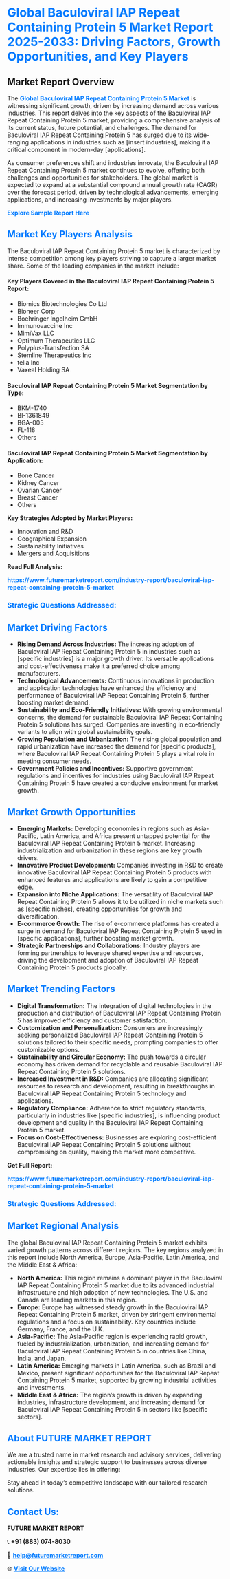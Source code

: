 <h1 style="color: #007BFF;">Global Baculoviral IAP Repeat Containing Protein 5 Market Report 2025-2033: Driving Factors, Growth Opportunities, and Key Players</h1>

<section id="overview">
<h2>Market Report Overview</h2>
<p>The <a href="https://www.futuremarketreport.com/industry-report/baculoviral-iap-repeat-containing-protein-5-market" style="color: #007BFF; text-decoration: none;"><strong>Global Baculoviral IAP Repeat Containing Protein 5 Market</strong></a> is witnessing significant growth, driven by increasing demand across various industries. This report delves into the key aspects of the Baculoviral IAP Repeat Containing Protein 5 market, providing a comprehensive analysis of its current status, future potential, and challenges. The demand for Baculoviral IAP Repeat Containing Protein 5 has surged due to its wide-ranging applications in industries such as [insert industries], making it a critical component in modern-day [applications].</p>
<p>As consumer preferences shift and industries innovate, the Baculoviral IAP Repeat Containing Protein 5 market continues to evolve, offering both challenges and opportunities for stakeholders. The global market is expected to expand at a substantial compound annual growth rate (CAGR) over the forecast period, driven by technological advancements, emerging applications, and increasing investments by major players.</p>
</section>

<section id="overview">
<p><a href="https://www.futuremarketreport.com/request-sample/reportId=86258" style="color: #007BFF; text-decoration: none;"><strong>Explore Sample Report Here</strong></a></p>
</section>

<section id="key-players">
<h2 style="color: #007BFF;">Market Key Players Analysis</h2>
<p>The Baculoviral IAP Repeat Containing Protein 5 market is characterized by intense competition among key players striving to capture a larger market share. Some of the leading companies in the market include:</p>
<h4>Key Players Covered in the Baculoviral IAP Repeat Containing Protein 5 Report:</h4>
<ul><li>Biomics Biotechnologies Co Ltd</li><li>Bioneer Corp</li><li>Boehringer Ingelheim GmbH</li><li>Immunovaccine Inc</li><li>MimiVax LLC</li><li>Optimum Therapeutics LLC</li><li>Polyplus-Transfection SA</li><li>Stemline Therapeutics Inc</li><li>tella Inc</li><li>Vaxeal Holding SA</li></ul>
<h4>Baculoviral IAP Repeat Containing Protein 5 Market Segmentation by Type:</h4>
<ul><li>BKM-1740</li><li>BI-1361849</li><li>BGA-005</li><li>FL-118</li><li>Others</li></ul>

<h4>Baculoviral IAP Repeat Containing Protein 5 Market Segmentation by Application:</h4>
<ul><li>Bone Cancer</li><li>Kidney Cancer</li><li>Ovarian Cancer</li><li>Breast Cancer</li><li>Others</li></ul>
<p><strong>Key Strategies Adopted by Market Players:</strong></p>
<ul>
<li>Innovation and R&D</li>
<li>Geographical Expansion</li>
<li>Sustainability Initiatives</li>
<li>Mergers and Acquisitions</li>
</ul>
</section>

<section>
<p><strong>Read Full Analysis: </strong></p><a href="https://www.futuremarketreport.com/industry-report/baculoviral-iap-repeat-containing-protein-5-market" style="color: #007BFF; text-decoration: none;"><strong>https://www.futuremarketreport.com/industry-report/baculoviral-iap-repeat-containing-protein-5-market</strong></a>
<h3 style="color: #007BFF;">Strategic Questions Addressed:</h3>
</section>

<section id="driving-factors">
<h2 style="color: #007BFF;">Market Driving Factors</h2>
<ul>
<li><strong>Rising Demand Across Industries:</strong> The increasing adoption of Baculoviral IAP Repeat Containing Protein 5 in industries such as [specific industries] is a major growth driver. Its versatile applications and cost-effectiveness make it a preferred choice among manufacturers.</li>
<li><strong>Technological Advancements:</strong> Continuous innovations in production and application technologies have enhanced the efficiency and performance of Baculoviral IAP Repeat Containing Protein 5, further boosting market demand.</li>
<li><strong>Sustainability and Eco-Friendly Initiatives:</strong> With growing environmental concerns, the demand for sustainable Baculoviral IAP Repeat Containing Protein 5 solutions has surged. Companies are investing in eco-friendly variants to align with global sustainability goals.</li>
<li><strong>Growing Population and Urbanization:</strong> The rising global population and rapid urbanization have increased the demand for [specific products], where Baculoviral IAP Repeat Containing Protein 5 plays a vital role in meeting consumer needs.</li>
<li><strong>Government Policies and Incentives:</strong> Supportive government regulations and incentives for industries using Baculoviral IAP Repeat Containing Protein 5 have created a conducive environment for market growth.</li>
</ul>
</section>

<section id="growth-opportunities">
<h2 style="color: #007BFF;">Market Growth Opportunities</h2>
<ul>
<li><strong>Emerging Markets:</strong> Developing economies in regions such as Asia-Pacific, Latin America, and Africa present untapped potential for the Baculoviral IAP Repeat Containing Protein 5 market. Increasing industrialization and urbanization in these regions are key growth drivers.</li>
<li><strong>Innovative Product Development:</strong> Companies investing in R&D to create innovative Baculoviral IAP Repeat Containing Protein 5 products with enhanced features and applications are likely to gain a competitive edge.</li>
<li><strong>Expansion into Niche Applications:</strong> The versatility of Baculoviral IAP Repeat Containing Protein 5 allows it to be utilized in niche markets such as [specific niches], creating opportunities for growth and diversification.</li>
<li><strong>E-commerce Growth:</strong> The rise of e-commerce platforms has created a surge in demand for Baculoviral IAP Repeat Containing Protein 5 used in [specific applications], further boosting market growth.</li>
<li><strong>Strategic Partnerships and Collaborations:</strong> Industry players are forming partnerships to leverage shared expertise and resources, driving the development and adoption of Baculoviral IAP Repeat Containing Protein 5 products globally.</li>
</ul>
</section>

<section id="trending-factors">
<h2 style="color: #007BFF;">Market Trending Factors</h2>
<ul>
<li><strong>Digital Transformation:</strong> The integration of digital technologies in the production and distribution of Baculoviral IAP Repeat Containing Protein 5 has improved efficiency and customer satisfaction.</li>
<li><strong>Customization and Personalization:</strong> Consumers are increasingly seeking personalized Baculoviral IAP Repeat Containing Protein 5 solutions tailored to their specific needs, prompting companies to offer customizable options.</li>
<li><strong>Sustainability and Circular Economy:</strong> The push towards a circular economy has driven demand for recyclable and reusable Baculoviral IAP Repeat Containing Protein 5 solutions.</li>
<li><strong>Increased Investment in R&D:</strong> Companies are allocating significant resources to research and development, resulting in breakthroughs in Baculoviral IAP Repeat Containing Protein 5 technology and applications.</li>
<li><strong>Regulatory Compliance:</strong> Adherence to strict regulatory standards, particularly in industries like [specific industries], is influencing product development and quality in the Baculoviral IAP Repeat Containing Protein 5 market.</li>
<li><strong>Focus on Cost-Effectiveness:</strong> Businesses are exploring cost-efficient Baculoviral IAP Repeat Containing Protein 5 solutions without compromising on quality, making the market more competitive.</li>
</ul>
</section>

<section>
<p><strong>Get Full Report: </strong></p><a href="https://www.futuremarketreport.com/industry-report/baculoviral-iap-repeat-containing-protein-5-market" style="color: #007BFF; text-decoration: none;"><strong>https://www.futuremarketreport.com/industry-report/baculoviral-iap-repeat-containing-protein-5-market</strong></a>
<h3 style="color: #007BFF;">Strategic Questions Addressed:</h3>
</section>


<section id="regional-analysis">
<h2 style="color: #007BFF;">Market Regional Analysis</h2>
<p>The global Baculoviral IAP Repeat Containing Protein 5 market exhibits varied growth patterns across different regions. The key regions analyzed in this report include North America, Europe, Asia-Pacific, Latin America, and the Middle East & Africa:</p>
<ul>
<li><strong>North America:</strong> This region remains a dominant player in the Baculoviral IAP Repeat Containing Protein 5 market due to its advanced industrial infrastructure and high adoption of new technologies. The U.S. and Canada are leading markets in this region.</li>
<li><strong>Europe:</strong> Europe has witnessed steady growth in the Baculoviral IAP Repeat Containing Protein 5 market, driven by stringent environmental regulations and a focus on sustainability. Key countries include Germany, France, and the U.K.</li>
<li><strong>Asia-Pacific:</strong> The Asia-Pacific region is experiencing rapid growth, fueled by industrialization, urbanization, and increasing demand for Baculoviral IAP Repeat Containing Protein 5 in countries like China, India, and Japan.</li>
<li><strong>Latin America:</strong> Emerging markets in Latin America, such as Brazil and Mexico, present significant opportunities for the Baculoviral IAP Repeat Containing Protein 5 market, supported by growing industrial activities and investments.</li>
<li><strong>Middle East & Africa:</strong> The region’s growth is driven by expanding industries, infrastructure development, and increasing demand for Baculoviral IAP Repeat Containing Protein 5 in sectors like [specific sectors].</li>
</ul>
</section>

<footer>
<h2 style="color: #007BFF;">About FUTURE MARKET REPORT</h2>
<p>We are a trusted name in market research and advisory services, delivering actionable insights and strategic support to businesses across diverse industries. Our expertise lies in offering:</p>

<p>Stay ahead in today’s competitive landscape with our tailored research solutions.</p>

<h2 style="color: #007BFF;">Contact Us:</h2>
<p><strong>FUTURE MARKET REPORT</strong></p>
<p>📞 <strong>+91 (883) 074-8030</strong></p>
<p>📧 <strong><a href="mailto:help@futuremarketreport.com" style="color: #007BFF;">help@futuremarketreport.com</a></strong></p>
<p>🌐 <strong><a href="https://www.futuremarketreport.com/" style="color: #007BFF;">Visit Our Website</a></strong></p>
</footer>